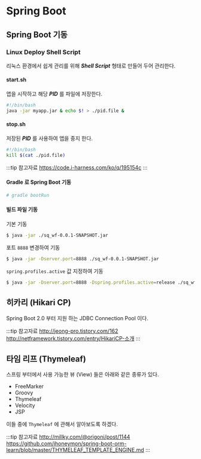 # Spring Boot

## Spring Boot 기동

### Linux Deploy Shell Script

리눅스 환경에서 쉽게 관리를 위해 _**Shell Script**_ 형태로 만들어 두어 관리한다.

#### start.sh

앱을 시작하고 해당 _**PID**_ 를 파일에 저장한다.

```bash
#!/bin/bash
java -jar myapp.jar & echo $! > ./pid.file &
```

#### stop.sh

저장된 _**PID**_ 를 사용하여 앱을 중지 한다.

```bash
#!/bin/bash
kill $(cat ./pid.file)
```

:::tip 참고자료
<https://code.i-harness.com/ko/q/195154c>
:::

#### Gradle 로 Spring Boot 기동

```bash
# gradle bootRun
```

#### 빌드 파일 기동

기본 기동

```bash
$ java -jar ./sq_wf-0.0.1-SNAPSHOT.jar
```

포트 `8888` 변경하여 기동

```bash
$ java -jar -Dserver.port=8888 ./sq_wf-0.0.1-SNAPSHOT.jar
```

`spring.profiles.active` 값 지정하여 기동

```bash
$ java -jar -Dserver.port=8888 -Dspring.profiles.active=release ./sq_wf-0.0.1-SNAPSHOT.jar
```

## 히카리 (Hikari CP)

Spring Boot 2.0 부터 지원 하는 JDBC Connection Pool 이다.

:::tip 참고자료
<http://jeong-pro.tistory.com/162>  
<http://netframework.tistory.com/entry/HikariCP-소개>
:::

## 타임 리프 (Thymeleaf)

스프링 부터에서 사용 가능한 뷰 (View) 들은 아래와 같은 종류가 있다.

* FreeMarker
* Groovy
* Thymeleaf
* Velocity
* JSP

이들 중에 `Thymeleaf` 에 관해서 알아보도록 하겠다.

:::tip 참고자료
<http://millky.com/@origoni/post/1144>  
<https://github.com/ihoneymon/spring-boot-orm-learn/blob/master/THYMELEAF_TEMPLATE_ENGINE.md>
:::